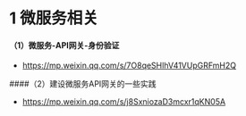 # 1 微服务相关

#### （1）微服务-API网关-身份验证

* https://mp.weixin.qq.com/s/7O8qeSHlhV41VUpGRFmH2Q

####（2）建设微服务API网关的一些实践

* https://mp.weixin.qq.com/s/j8SxniozaD3mcxr1qKN05A




